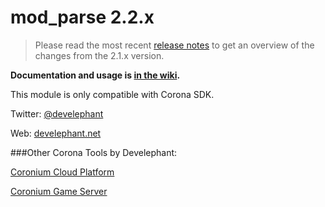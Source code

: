 # mod_parse 2.2.x

> Please read the most recent [release notes](https://github.com/develephant/mod_parse/wiki/Notes-on-2.2.x) to get an overview of the changes from the 2.1.x version.

**Documentation and usage is [in the wiki](https://github.com/develephant/mod_parse/wiki).**

This module is only compatible with Corona SDK.

Twitter: [@develephant](http://twitter.com/develephant)

Web: [develephant.net](http://develephant.net)

###Other Corona Tools by Develephant:

[Coronium Cloud Platform](http://coronium.io)

[Coronium Game Server](http://coronium.gs)
